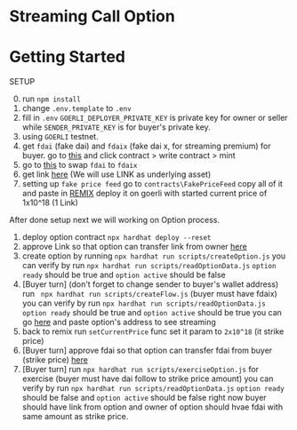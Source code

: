 # Streaming Call Option

# Getting Started

SETUP 
 
0. run `npm install`
1. change `.env.template` to `.env` 
2. fill in `.env` `GOERLI_DEPLOYER_PRIVATE_KEY` is private key for owner or seller while `SENDER_PRIVATE_KEY` is for buyer's private key.
3. using `GOERLI` testnet.
4. get `fdai` (fake dai) and `fdaix` (fake dai x, for streaming premium) for buyer. go to [this](https://goerli.etherscan.io/token/0x88271d333C72e51516B67f5567c728E702b3eeE8?a=0xbb78ebf787951cf921783163be1b8423a4dc752e#writeContract) and click contract > write contract > mint 
5. go to [this](https://app.superfluid.finance/) to swap `fdai` to `fdaix`
6. get link [here](https://faucets.chain.link/) (We will use LINK as underlying asset)
7. setting up `fake price feed` go to `contracts\FakePriceFeed` copy all of it and paste in [REMIX](https://remix.ethereum.org/)
deploy it on goerli with started current price of 1x10^18 (1 Link)

After done setup next we will working on Option process.
1. deploy option contract `npx hardhat deploy --reset`
2. approve Link so that option can transfer link from owner [here](https://goerli.etherscan.io/token/0x326c977e6efc84e512bb9c30f76e30c160ed06fb#writeContract)
3. create option by running `npx hardhat run scripts/createOption.js` 
you can verify by run `npx hardhat run scripts/readOptionData.js` `option ready` should be true and `option active` should be false
4. [Buyer turn] (don't forget to change sender to buyer's wallet address) run ` npx hardhat run scripts/createFlow.js` (buyer must have fdaix) 
you can verify by run `npx hardhat run scripts/readOptionData.js` `option ready` should be true and `option active` should be true
you can go [here](https://console.superfluid.finance/) and paste option's address to see streaming
5. back to remix run `setCurrentPrice` func set it param to `2x10^18` (it strike price)
6. [Buyer turn] approve fdai so that option can transfer fdai from buyer (strike price) [here](https://goerli.etherscan.io/token/0x88271d333C72e51516B67f5567c728E702b3eeE8?a=0xbb78ebf787951cf921783163be1b8423a4dc752e#writeContract)
7. [Buyer turn] run `npx hardhat run scripts/exerciseOption.js` for exercise (buyer must have dai follow to strike price amount)
you can verify by run `npx hardhat run scripts/readOptionData.js` `option ready` should be false and `option active` should be false
right now buyer should have link from option and owner of option should hvae fdai with same amount as strike price.


